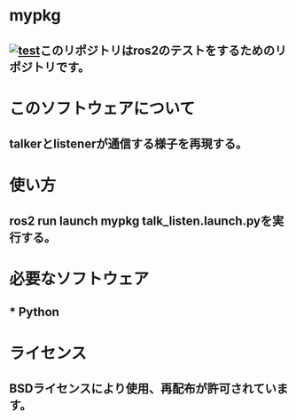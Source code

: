 # mypkg
## [![test](https://github.com/21c1041yukikumazawa/mypkg/actions/workflows/test.yml/badge.svg)](https://github.com/21c1041yukikumazawa/mypkg/actions/workflows/test.yml)このリポジトリはros2のテストをするためのリポジトリです。  
# このソフトウェアについて
## talkerとlistenerが通信する様子を再現する。
# 使い方
## ros2 run launch mypkg talk_listen.launch.pyを実行する。 
# 必要なソフトウェア     
## * Python
# ライセンス   
## BSDライセンスにより使用、再配布が許可されています。
